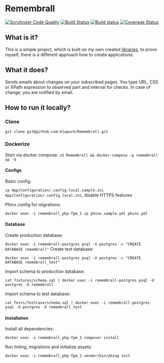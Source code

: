 # Remembrall
[![Scrutinizer Code Quality](https://scrutinizer-ci.com/g/klapuch/Remembrall/badges/quality-score.png?b=master)](https://scrutinizer-ci.com/g/klapuch/Remembrall/?branch=master) [![Build Status](https://travis-ci.org/klapuch/Remembrall.svg?branch=master)](https://travis-ci.org/klapuch/Remembrall) [![Build status](https://ci.appveyor.com/api/projects/status/jea6op0tyx3w9atm/branch/master?svg=true)](https://ci.appveyor.com/project/facedown/remembrall/branch/master) [![Coverage Status](https://coveralls.io/repos/github/klapuch/Remembrall/badge.svg?branch=master)](https://coveralls.io/github/klapuch/Remembrall?branch=master)

## What is it?
This is a simple project, which is built on my own created [libraries](https://packagist.org/packages/klapuch/), to prove myself, there is a different approach how to create applications.

## What it does?
Sends emails about changes on your subscribed pages. You type URL, CSS or XPath expression to observed part and interval for checks. In case of change, you are notified by email. 

## How to run it locally?
### Clone
`git clone git@github.com:klapuch/Remembrall.git`
### Dockerize
Start via docker compose:
`cd Remembrall && docker-compose -p remembrall up -d`
#### Configs
Basic config:

`cp App/Configuration/.config.local.sample.ini App/Configuration/.config.local.ini`, disable HTTPS features

Phinx config for migrations:

`docker exec -i remembrall_php-fpm_1 cp phinx.sample.yml phinx.yml`
#### Database
Create production database:

`docker exec -i remembrall-postgres psql -U postgres -c "CREATE DATABASE remembrall"`
Create test database:

`docker exec -i remembrall-postgres psql -U postgres -c "CREATE DATABASE remembrall_test"`

Import schema to production database:

`cat fixtures/schema.sql | docker exec -i remembrall-postgres psql -U postgres -d remembrall`

Import schema to test database:

`cat Tests/TestCase/schema.sql | docker exec -i remembrall-postgres psql -U postgres -d remembrall_test`

#### Installation
Install all dependencies:

`docker exec -i remembrall_php-fpm_1 composer install`

Run linting, migrations and initialize assets:

`docker exec -i remembrall_php-fpm_1 vendor/bin/phing init`
